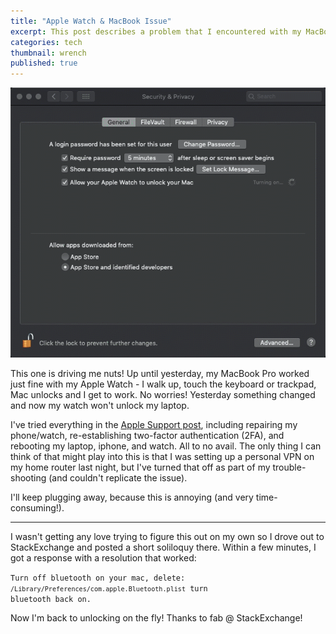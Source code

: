 ```yaml
---
title: "Apple Watch & MacBook Issue"
excerpt: This post describes a problem that I encountered with my MacBook Pro not unlocking with my Apple Watch in October 2018.  
categories: tech
thumbnail: wrench
published: true
---
```

!["Time-lapsed screen capture"](/images/apple_watch_macbookpro.gif)

This one is driving me nuts! Up until yesterday, my MacBook Pro worked just fine with my Apple Watch - I walk up, touch the keyboard or trackpad, Mac unlocks and I get to work. No worries! Yesterday something changed and now my watch won't unlock my laptop. 

I've tried everything in the [Apple Support post](https://support.apple.com/en-us/HT206995), including repairing my phone/watch, re-establishing two-factor authentication (2FA), and rebooting my laptop, iphone, and watch. All to no avail. The only thing I can think of that might play into this is that I was setting up a personal VPN on my home router last night, but I've turned that off as part of my trouble-shooting (and couldn't replicate the issue). 

I'll keep plugging away, because this is annoying (and very time-consuming!). 

---

I wasn't getting any love trying to figure this out on my own so I drove out to StackExchange and posted a short soliloquy there. Within a few minutes, I got a response with a resolution that worked: 

<code>Turn off bluetooth on your mac, delete: `/Library/Preferences/com.apple.Bluetooth.plist` turn bluetooth back on.</code>

Now I'm back to unlocking on the fly! Thanks to fab @ StackExchange! 
